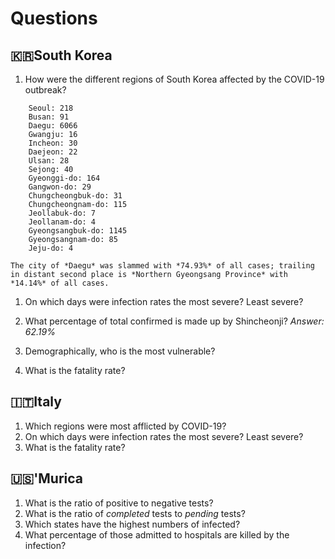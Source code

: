 # Questions

## 🇰🇷South Korea
1. How were the different regions of South Korea affected by the COVID-19 outbreak?
```
    Seoul: 218
    Busan: 91
    Daegu: 6066
    Gwangju: 16
    Incheon: 30
    Daejeon: 22
    Ulsan: 28
    Sejong: 40
    Gyeonggi-do: 164
    Gangwon-do: 29
    Chungcheongbuk-do: 31
    Chungcheongnam-do: 115
    Jeollabuk-do: 7
    Jeollanam-do: 4
    Gyeongsangbuk-do: 1145
    Gyeongsangnam-do: 85
    Jeju-do: 4
```
    The city of *Daegu* was slammed with *74.93%* of all cases; trailing in distant second place is *Northern Gyeongsang Province* with *14.14%* of all cases.
1. On which days were infection rates the most severe? Least severe?



1. What percentage of total confirmed is made up by Shincheonji? *Answer: 62.19%*
1. Demographically, who is the most vulnerable?
1. What is the fatality rate?

## 🇮🇹Italy
1. Which regions were most afflicted by COVID-19?
1. On which days were infection rates the most severe? Least severe?
1. What is the fatality rate?

## 🇺🇸'Murica
1. What is the ratio of positive to negative tests?
1. What is the ratio of _completed_ tests to _pending_ tests?
1. Which states have the highest numbers of infected?
1. What percentage of those admitted to hospitals are killed by the infection?